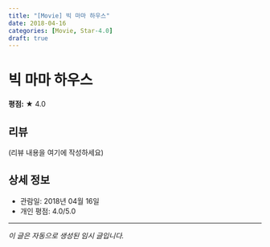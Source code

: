 ```yaml
---
title: "[Movie] 빅 마마 하우스"
date: 2018-04-16
categories: [Movie, Star-4.0]
draft: true
---
```


# 빅 마마 하우스

**평점:** ★ 4.0

## 리뷰

(리뷰 내용을 여기에 작성하세요)

## 상세 정보

- 관람일: 2018년 04월 16일
- 개인 평점: 4.0/5.0

---

*이 글은 자동으로 생성된 임시 글입니다.*
